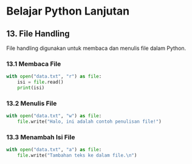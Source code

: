 # Belajar Python Lanjutan

## 13. File Handling
File handling digunakan untuk membaca dan menulis file dalam Python.

### 13.1 Membaca File
```python
with open("data.txt", "r") as file:
    isi = file.read()
    print(isi)
```

### 13.2 Menulis File
```python
with open("data.txt", "w") as file:
    file.write("Halo, ini adalah contoh penulisan file!")
```

### 13.3 Menambah Isi File
```python
with open("data.txt", "a") as file:
    file.write("Tambahan teks ke dalam file.\n")
```
